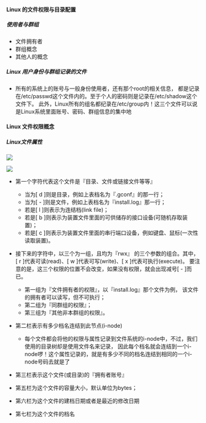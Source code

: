 #### Linux 的文件权限与目录配置
##### 使用者与群组
*   文件拥有者
*   群组概念
*   其他人的概念

##### Linux 用户身份与群组记录的文件
*   所有的系统上的账号与一般身份使用者，还有那个root的相关信息， 都是记录在/etc/passwd这个文件内的。至于个人的密码则是记录在/etc/shadow这个文件下。 此外，Linux所有的组名都纪录在/etc/group内！这三个文件可以说是Linux系统里面账号、密码、群组信息的集中地

#### Linux 文件权限概念
##### Linux文件属性

![](https://raw.github.com/acmerfight/study_notes/master/images/l1.png)

![](https://raw.github.com/acmerfight/study_notes/master/images/l2.png)

*   第一个字符代表这个文件是『目录、文件或链接文件等等』
    *   当为[ d ]则是目录，例如上表档名为『.gconf』的那一行；
    *   当为[ - ]则是文件，例如上表档名为『install.log』那一行；
    *   若是[ l ]则表示为连结档(link file)；
    *   若是[ b ]则表示为装置文件里面的可供储存的接口设备(可随机存取装置)；
    *   若是[ c ]则表示为装置文件里面的串行端口设备，例如键盘、鼠标(一次性读取装置)。

*   接下来的字符中，以三个为一组，且均为『rwx』 的三个参数的组合。其中，[ r ]代表可读(read)、[ w ]代表可写(write)、[ x ]代表可执行(execute)。 要注意的是，这三个权限的位置不会改变，如果没有权限，就会出现减号[ - ]而已。
    *   第一组为『文件拥有者的权限』，以『install.log』那个文件为例， 该文件的拥有者可以读写，但不可执行；
    *   第二组为『同群组的权限』；
    *   第三组为『其他非本群组的权限』。

*   第二栏表示有多少档名连结到此节点(i-node)
    *   每个文件都会将他的权限与属性记录到文件系统的i-node中，不过，我们使用的目录树却是使用文件名来记录， 因此每个档名就会连结到一个i-node啰！这个属性记录的，就是有多少不同的档名连结到相同的一个i-node号码去就是了

*   第三栏表示这个文件(或目录)的『拥有者账号』

*   第五栏为这个文件的容量大小，默认单位为bytes；

*   第六栏为这个文件的建档日期或者是最近的修改日期

*   第七栏为这个文件的档名
